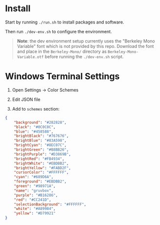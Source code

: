 # Install

Start by running `./run.sh` to install packages and software.

Then run `./dev-env.sh` to configure the environment.

> **Note**: the dev environment setup currently uses the "Berkeley Mono Variable" font which is not provided by this repo. Download the font and place in the `Berkeley-Mono/` directory as `Berkeley-Mono-Variable.otf` before running the `./dev-env.sh` script.

# Windows Terminal Settings

1. Open Settings -> Color Schemes

2. Edit JSON file

3. Add to `schemes` section:

```json
{
    "background": "#282828",
    "black": "#0C0C0C",
    "blue": "#458588",
    "brightBlack": "#767676",
    "brightBlue": "#83A598",
    "brightCyan": "#8EC07C",
    "brightGreen": "#B8BB26",
    "brightPurple": "#D3869B",
    "brightRed": "#FB4934",
    "brightWhite": "#EBDBB2",
    "brightYellow": "#FABD2F",
    "cursorColor": "#FFFFFF",
    "cyan": "#689D6A",
    "foreground": "#EBDBB2",
    "green": "#98971A",
    "name": "gruvbox",
    "purple": "#B16286",
    "red": "#CC241D",
    "selectionBackground": "#FFFFFF",
    "white": "#A89984",
    "yellow": "#D79921"
}
